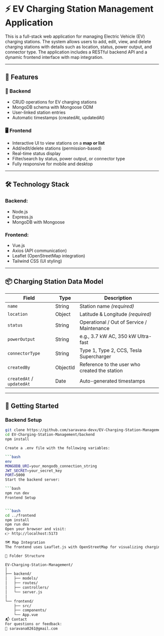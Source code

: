 # ⚡ EV Charging Station Management Application

This is a full-stack web application for managing Electric Vehicle (EV) charging stations. The system allows users to add, edit, view, and delete charging stations with details such as location, status, power output, and connector type. The application includes a RESTful backend API and a dynamic frontend interface with map integration.

---

## 🚀 Features

### 🔧 Backend
- CRUD operations for EV charging stations
- MongoDB schema with Mongoose ODM
- User-linked station entries
- Automatic timestamps (createdAt, updatedAt)

### 🖥️ Frontend
- Interactive UI to view stations on a **map or list**
- Add/edit/delete stations (permission-based)
- Real-time status display
- Filter/search by status, power output, or connector type
- Fully responsive for mobile and desktop

---

## 🛠️ Technology Stack

### Backend:
- Node.js
- Express.js
- MongoDB with Mongoose

### Frontend:
- Vue.js
- Axios (API communication)
- Leaflet (OpenStreetMap integration)
- Tailwind CSS (UI styling)

---

## 📦 Charging Station Data Model

| Field          | Type     | Description                                   |
|----------------|----------|-----------------------------------------------|
| `name`         | String   | Station name *(required)*                     |
| `location`     | Object   | Latitude & Longitude *(required)*             |
| `status`       | String   | Operational / Out of Service / Maintenance    |
| `powerOutput`  | String   | e.g., 3.7 kW AC, 350 kW Ultra-fast            |
| `connectorType`| String   | Type 1, Type 2, CCS, Tesla Supercharger       |
| `createdBy`    | ObjectId | Reference to the user who created the station |
| `createdAt` / `updatedAt` | Date | Auto-generated timestamps |

---

## 🧪 Getting Started

### Backend Setup

```bash
git clone https://github.com/saravana-devx/EV-Charging-Station-Management.git
cd EV-Charging-Station-Management/backend
npm install

Create a .env file with the following variables:

```bash
env
MONGODB_URI=your_mongodb_connection_string
JWT_SECRET=your_secret_key
PORT=5000
Start the backend server:

```bash
npm run dev
Frontend Setup


```bash
cd ../frontend
npm install
npm run dev
Open your browser and visit:
👉 http://localhost:5173

🗺️ Map Integration
The frontend uses Leaflet.js with OpenStreetMap for visualizing charging station locations.

📂 Folder Structure

EV-Charging-Station-Management/
│
├── backend/
│   ├── models/
│   ├── routes/
│   ├── controllers/
│   └── server.js
│
└── frontend/
    ├── src/
    ├── components/
    └── App.vue
📬 Contact
For questions or feedback:
📧 saravana8261@gmail.com
